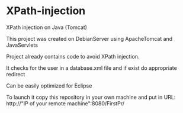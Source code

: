 # XPath-injection
XPath injection on Java (Tomcat)

This project was created on DebianServer using ApacheTomcat and JavaServlets

Project already contains code to avoid XPath injection.

It checks for the user in a database.xml file and if exist do appropriate redirect

Can be easily optimized for Eclipse

To launch it copy this repository in your own machine and put in URL: http://"IP of your remote machine":8080/FirstPr/ 
